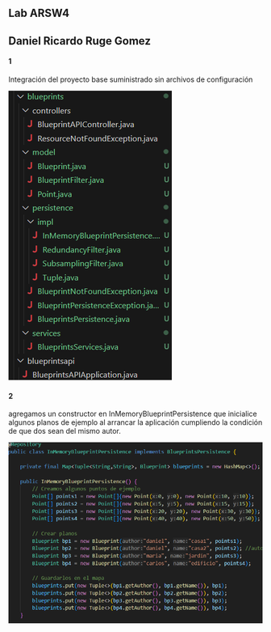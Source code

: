 ## Lab ARSW4

## Daniel Ricardo Ruge Gomez

#### 1

Integración del proyecto base suministrado sin archivos de configuración

![alt text](./img/media/image.png)

#### 2

agregamos un constructor en InMemoryBlueprintPersistence que inicialice algunos planos de ejemplo al arrancar la aplicación cumpliendo la condición de que dos sean del mismo autor.

![alt text](./img/media/image1.png)